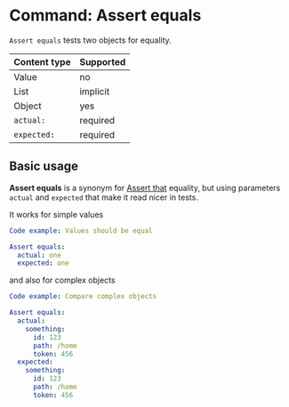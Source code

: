 # Command: Assert equals

`Assert equals` tests two objects for equality.

| Content type | Supported |
|--------------|-----------|
| Value        | no        |
| List         | implicit  |
| Object       | yes       |
| `actual:`    | required  |
| `expected:`  | required  |

## Basic usage

**Assert equals** is a synonym for [Assert that](Assert%20that.md#object-equals) equality, but using parameters `actual`
and `expected` that make it read nicer in tests.

It works for simple values

```yaml instacli
Code example: Values should be equal

Assert equals:
  actual: one
  expected: one
```

and also for complex objects

```yaml instacli
Code example: Compare complex objects

Assert equals:
  actual:
    something:
      id: 123
      path: /home
      token: 456
  expected:
    something:
      id: 123
      path: /home
      token: 456
```